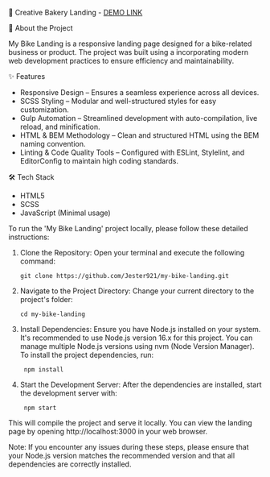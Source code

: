 🍰 Creative Bakery Landing - [DEMO LINK](https://jester921.github.io/creative-bakery-landing/)

📝 About the Project

My Bike Landing is a responsive landing page designed for a bike-related business or product. The project was built using a incorporating modern web development practices to ensure efficiency and maintainability.

✨ Features
- Responsive Design – Ensures a seamless experience across all devices.
- SCSS Styling – Modular and well-structured styles for easy customization.
- Gulp Automation – Streamlined development with auto-compilation, live reload, and minification.
- HTML & BEM Methodology – Clean and structured HTML using the BEM naming convention.
- Linting & Code Quality Tools – Configured with ESLint, Stylelint, and EditorConfig to maintain high coding standards.

🛠️ Tech Stack
- HTML5
- SCSS
- JavaScript (Minimal usage)

To run the 'My Bike Landing' project locally, please follow these detailed instructions:
  1) Clone the Repository:
      Open your terminal and execute the following command:

         git clone https://github.com/Jester921/my-bike-landing.git
  2) Navigate to the Project Directory:
      Change your current directory to the project's folder:

         cd my-bike-landing
  3) Install Dependencies:
      Ensure you have Node.js installed on your system. It's recommended to use Node.js version 16.x for this project. You can manage multiple Node.js versions using nvm (Node Version Manager).
       To install the project dependencies, run:

          npm install
          
  4) Start the Development Server:
  After the dependencies are installed, start the development server with:

          npm start
This will compile the project and serve it locally. You can view the landing page by opening http://localhost:3000 in your web browser.

Note: If you encounter any issues during these steps, please ensure that your Node.js version matches the recommended version and that all dependencies are correctly installed.
